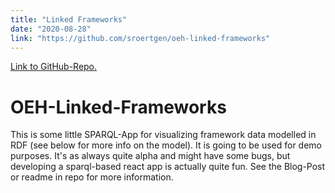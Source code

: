 ```yaml
---
title: "Linked Frameworks"
date: "2020-08-28"
link: "https://github.com/sroertgen/oeh-linked-frameworks"
---
```


[Link to GitHub-Repo.](https://github.com/sroertgen/oeh-linked-frameworks)

# OEH-Linked-Frameworks

This is some little SPARQL-App for visualizing framework data modelled in RDF (see below for more info on the model). It is going to be used for demo purposes. It's as always quite alpha and might have some bugs, but developing a sparql-based react app is actually quite fun. See the Blog-Post or readme in repo for more information.
